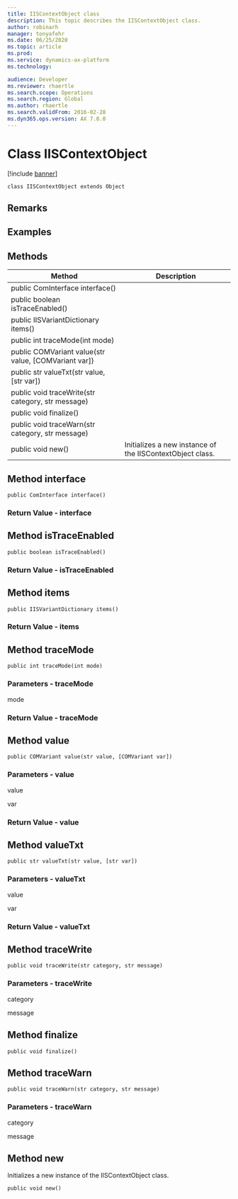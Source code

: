 ```yaml
---
title: IISContextObject class
description: This topic describes the IISContextObject class.
author: robinarh
manager: tonyafehr
ms.date: 06/25/2020
ms.topic: article
ms.prod: 
ms.service: dynamics-ax-platform
ms.technology: 

audience: Developer
ms.reviewer: rhaertle
ms.search.scope: Operations
ms.search.region: Global
ms.author: rhaertle
ms.search.validFrom: 2016-02-28
ms.dyn365.ops.version: AX 7.0.0
---
```


# Class IISContextObject

[!include [banner](../../includes/banner.md)]

```xpp
class IISContextObject extends Object
```

## Remarks

## Examples

## Methods

| Method                                                 | Description                                               |
|--------------------------------------------------------|-----------------------------------------------------------|
| public ComInterface interface()                        |                                                           |
| public boolean isTraceEnabled()                        |                                                           |
| public IISVariantDictionary items()                    |                                                           |
| public int traceMode(int mode)                         |                                                           |
| public COMVariant value(str value, \[COMVariant var\]) |                                                           |
| public str valueTxt(str value, \[str var\])            |                                                           |
| public void traceWrite(str category, str message)      |                                                           |
| public void finalize()                                 |                                                           |
| public void traceWarn(str category, str message)       |                                                           |
| public void new()                                      | Initializes a new instance of the IISContextObject class. |

## Method interface

```xpp
public ComInterface interface()
```

### Return Value - interface

## Method isTraceEnabled

```xpp
public boolean isTraceEnabled()
```

### Return Value - isTraceEnabled

## Method items

```xpp
public IISVariantDictionary items()
```

### Return Value - items

## Method traceMode

```xpp
public int traceMode(int mode)
```

### Parameters - traceMode

mode  

### Return Value - traceMode

## Method value

```xpp
public COMVariant value(str value, [COMVariant var])
```

### Parameters - value

value  

<!-- -->

var  

### Return Value - value

## Method valueTxt

```xpp
public str valueTxt(str value, [str var])
```

### Parameters - valueTxt

value  

<!-- -->

var  

### Return Value - valueTxt

## Method traceWrite

```xpp
public void traceWrite(str category, str message)
```

### Parameters - traceWrite

category  

<!-- -->

message  

## Method finalize

```xpp
public void finalize()
```

## Method traceWarn

```xpp
public void traceWarn(str category, str message)
```

### Parameters - traceWarn

category  

<!-- -->

message  

## Method new

Initializes a new instance of the IISContextObject class.

```xpp
public void new()
```

